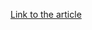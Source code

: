[Link to the article](https://www.akamai.com/blog/security-research/bots-scalping-israeli-government-services)
